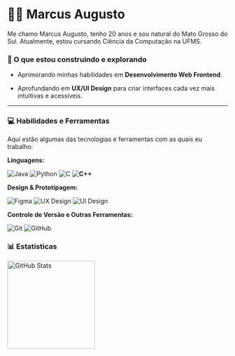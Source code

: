 # 👦🏾 Marcus Augusto


Me chamo Marcus Augusto, tenho 20 anos e sou natural do Mato Grosso do Sul. Atualmente, estou cursando Ciência da Computação na UFMS.

### 🚀 O que estou construindo e explorando

* Aprimorando minhas habilidades em **Desenvolvimento Web Frontend**. 


* Aprofundando em **UX/UI Design** para criar interfaces cada vez mais intuitivas e acessíveis.


---


### 💻 Habilidades e Ferramentas

Aqui estão algumas das tecnologias e ferramentas com as quais eu trabalho:

**Linguagens:**

![Java](https://img.shields.io/badge/Java-007396?style=for-the-badge&logo=java&logoColor=white)
![Python](https://img.shields.io/badge/Python-3776AB?style=for-the-badge&logo=python&logoColor=white)
![C](https://img.shields.io/badge/C-A8B9CC?style=for-the-badge&logo=c&logoColor=white)
**![C++](https://img.shields.io/badge/C%2B%2B-00599C?style=for-the-badge&logo=c%2B%2B&logoColor=white)** 


**Design & Prototipagem:**

![Figma](https://img.shields.io/badge/Figma-F24E1E?style=for-the-badge&logo=figma&logoColor=white)
![UX Design](https://img.shields.io/badge/UX_Design-4A80F6?style=for-the-badge&logo=figma&logoColor=white)
![UI Design](https://img.shields.io/badge/UI_Design-3D5A80?style=for-the-badge&logo=figma&logoColor=white)

**Controle de Versão e Outras Ferramentas:**

![Git](https://img.shields.io/badge/Git-F05032?style=for-the-badge&logo=git&logoColor=white)
![GitHub](https://img.shields.io/badge/GitHub-181717?style=for-the-badge&logo=github&logoColor=white)

### 📊 Estatísticas

<p>

<img 
      align="left" 
      alt="GitHub Stats" 
      height="200" 
      src="https://github-readme-stats.vercel.app/api/top-langs/?username=marcusaugustoo&theme=tokyonight&layout=compact&custom_title=Tecnologias&langs_count=9" 
  />

</p>
